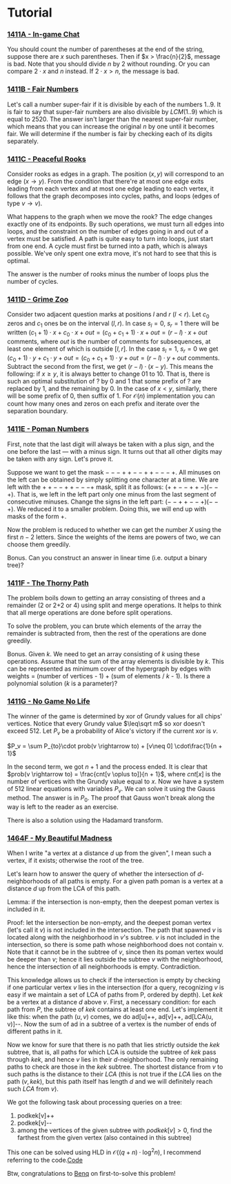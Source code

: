 # Tutorial


### [1411A - In-game Chat](../problems/A._In-game_Chat.md "Technocup 2021 - Elimination Round 3")

You should count the number of parentheses at the end of the string, suppose there are $x$ such parentheses. Then if $x > \frac{n}{2}$, message is bad. Note that you should divide $n$ by $2$ without rounding. Or you can compare $2 \cdot x$ and $n$ instead. If $2 \cdot x > n$, the message is bad.

 
### [1411B - Fair Numbers](../problems/B._Fair_Numbers.md "Technocup 2021 - Elimination Round 3")

Let's call a number super-fair if it is divisible by each of the numbers $1..9$. It is fair to say that super-fair numbers are also divisible by $LCM(1..9)$ which is equal to $2520$. The answer isn't larger than the nearest super-fair number, which means that you can increase the original $n$ by one until it becomes fair. We will determine if the number is fair by checking each of its digits separately.

 
### [1411C - Peaceful Rooks](../problems/C._Peaceful_Rooks.md "Technocup 2021 - Elimination Round 3")

Consider rooks as edges in a graph. The position $(x, y)$ will correspond to an edge $(x \to y)$. From the condition that there're at most one edge exits leading from each vertex and at most one edge leading to each vertex, it follows that the graph decomposes into cycles, paths, and loops (edges of type $v \to v$).

What happens to the graph when we move the rook? The edge changes exactly one of its endpoints. By such operations, we must turn all edges into loops, and the constraint on the number of edges going in and out of a vertex must be satisfied. A path is quite easy to turn into loops, just start from one end. A cycle must first be turned into a path, which is always possible. We've only spent one extra move, it's not hard to see that this is optimal.

The answer is the number of rooks minus the number of loops plus the number of cycles.

 
### [1411D - Grime Zoo](../problems/D._Grime_Zoo.md "Technocup 2021 - Elimination Round 3")

Consider two adjacent question marks at positions $l$ and $r$ ($l < r$). Let $c_0$ zeros and $c_1$ ones be on the interval $(l, r)$. In case $s_l = 0$, $s_r = 1$ there will be written $(c_1 + 1) \cdot x + c_0 \cdot x + out = (c_0 + c_1 + 1) \cdot x + out = (r - l) \cdot x + out$ comments, where $out$ is the number of comments for subsequences, at least one element of which is outside $[l, r]$. In the case $s_l = 1$, $s_r = 0$ we get $(c_0 + 1) \cdot y + c_1 \cdot y + out = (c_0 + c_1 + 1) \cdot y + out = (r - l) \cdot y + out$ comments. Subtract the second from the first, we get $(r - l) \cdot (x - y)$. This means the following: if $x \geq y$, it is always better to change $01$ to $10$. That is, there is such an optimal substitution of $?$ by $0$ and $1$ that some prefix of $?$ are replaced by $1$, and the remaining by $0$. In the case of $x < y$, similarly, there will be some prefix of $0$, then suffix of $1$. For $\mathcal{O}(n)$ implementation you can count how many ones and zeros on each prefix and iterate over the separation boundary.

 
### [1411E - Poman Numbers](../problems/E._Poman_Numbers.md "Technocup 2021 - Elimination Round 3")

First, note that the last digit will always be taken with a plus sign, and the one before the last — with a minus sign. It turns out that all other digits may be taken with any sign. Let's prove it.

Suppose we want to get the mask $---++--++---+$. All minuses on the left can be obtained by simply splitting one character at a time. We are left with the $++--++---+$ mask, split it as follows: $(++--++-)(--+)$. That is, we left in the left part only one minus from the last segment of consecutive minuses. Change the signs in the left part: $(--++--+)(--+)$. We reduced it to a smaller problem. Doing this, we will end up with masks of the form $+$.

Now the problem is reduced to whether we can get the number $X$ using the first $n - 2$ letters. Since the weights of the items are powers of two, we can choose them greedily.

Bonus. Can you construct an answer in linear time (i.e. output a binary tree)?

 
### [1411F - The Thorny Path](../problems/F._The_Thorny_Path.md "Technocup 2021 - Elimination Round 3")

The problem boils down to getting an array consisting of threes and a remainder (2 or 2+2 or 4) using split and merge operations. It helps to think that all merge operations are done before split operations.

To solve the problem, you can brute which elements of the array the remainder is subtracted from, then the rest of the operations are done greedily. 

Bonus. Given $k$. We need to get an array consisting of $k$ using these operations. Assume that the sum of the array elements is divisible by $k$. This can be represented as minimum cover of the hypergraph by edges with weights = (number of vertices - 1) + (sum of elements / $k$ - 1). Is there a polynomial solution ($k$ is a parameter)?

 
### [1411G - No Game No Life](../problems/G._No_Game_No_Life.md "Technocup 2021 - Elimination Round 3")

The winner of the game is determined by xor of Grundy values for all chips' vertices. Notice that every Grundy value $\leq\sqrt m$ so xor doesn't exceed 512. Let $P_v$ be a probability of Alice's victory if the current xor is $v$.

$P_v = \sum P_{to}\cdot prob(v \rightarrow to) + [v\neq 0] \cdot\frac{1}{n + 1}$

In the second term, we got $n + 1$ and the process ended. It is clear that $prob(v \rightarrow to) = \frac{cnt[v \oplus to]}{n + 1}$, where $cnt[x]$ is the number of vertices with the Grundy value equal to $x$. Now we have a system of 512 linear equations with variables $P_v$. We can solve it using the Gauss method. The answer is in $P_0$. The proof that Gauss won't break along the way is left to the reader as an exercise.

There is also a solution using the Hadamard transform.

 
### [1464F - My Beautiful Madness](https://codeforces.com/contest/1464/problem/F "Codeforces Round 692 (Div. 1, based on Technocup 2021 Elimination Round 3)")

When I write "a vertex at a distance $d$ up from the given", I mean such a vertex, if it exists; otherwise the root of the tree.

Let's learn how to answer the query of whether the intersection of $d$-neighborhoods of all paths is empty. For a given path poman is a vertex at a distance $d$ up from the LCA of this path.

Lemma: if the intersection is non-empty, then the deepest poman vertex is included in it.

Proof: let the intersection be non-empty, and the deepest poman vertex (let's call it $v$) is not included in the intersection. The path that spawned $v$ is located along with the neighborhood in $v$'s subtree. $v$ is not included in the intersection, so there is some path whose neighborhood does not contain v. Note that it cannot be in the subtree of $v$, since then its poman vertex would be deeper than $v$; hence it lies outside the subtree $v$ with the neighborhood, hence the intersection of all neighborhoods is empty. Contradiction.

This knowledge allows us to check if the intersection is empty by checking if one particular vertex $v$ lies in the intersection (for a query, recognizing $v$ is easy if we maintain a set of LCA of paths from P, ordered by depth). Let $kek$ be a vertex at a distance $d$ above $v$. First, a necessary condition: for each path from $P$, the subtree of $kek$ contains at least one end. Let's implement it like this: when the path $(u, v)$ comes, we do ad[u]++, ad[v]++, ad[LCA(u, v)]--. Now the sum of ad in a subtree of a vertex is the number of ends of different paths in it.

Now we know for sure that there is no path that lies strictly outside the $kek$ subtree, that is, all paths for which LCA is outside the subtree of $kek$ pass through $kek$, and hence $v$ lies in their $d$-neighborhood. The only remaining paths to check are those in the $kek$ subtree. The shortest distance from $v$ to such paths is the distance to their $LCA$ (this is not true if the $LCA$ lies on the path $(v, kek)$, but this path itself has length $d$ and we will definitely reach such $LCA$ from $v$).

We got the following task about processing queries on a tree: 

1. podkek[v]++
2. podkek[v]--
3. among the vertices of the given subtree with $podkek[v] > 0$, find the farthest from the given vertex (also contained in this subtree)

 This one can be solved using HLD in $\mathcal{O}((q + n)\cdot\log^2 n)$, I recommend referring to the code.[Code](https://codeforces.com/contest/1464/submission/101915176)

Btw, congratulations to [Benq](https://codeforces.com/profile/Benq "Legendary Grandmaster Benq") on first-to-solve this problem!

